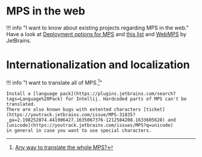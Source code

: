 # MPS in the web
!!! info "I want to know about existing projects regarding MPS in the web."
Have a look at [Deployment options for MPS](https://www.itemis.com/en/it-services/methods-and-tools/dsls-mps-deployment-options) and [this list](https://mps.rocks/#other-projects) and [WebMPS](https://blog.jetbrains.com/mps/2021/02/webmps-faq/?_ga=2.195764009.441906427.1635067376-1212584208.1633605628) by JetBrains.

# Internationalization and localization

!!! info "I want to translate all of MPS.[^2]"

    Install a [language pack](https://plugins.jetbrains.com/search?tags=Language%20Pack) for Intellij. Hardcoded parts of MPS can't be translated.
    There are also known bugs with extented characters [ticket](https://youtrack.jetbrains.com/issue/MPS-31835?_ga=2.198252074.441906427.1635067376-1212584208.1633605628) and [unicode](https://youtrack.jetbrains.com/issues/MPS?q=unicode)
    in general in case you want to use special characters.

[^2]:[Any way to translate the whole MPS?](https://mps-support.jetbrains.com/hc/en-us/community/posts/4407050689042-Any-way-to-translate-the-whole-MPS-)
